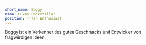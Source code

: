 ```yaml
---
short_name: Boggy
name: Lukas Bockstaller
position: Trash Enthusiast
---
```

Boggy ist ein Verkenner des guten Geschmacks und Entwickler von fragwürdigen Ideen.